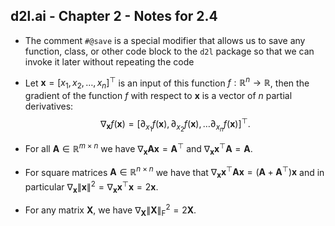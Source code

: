 ## d2l.ai - Chapter 2 - Notes for 2.4
- The comment `#@save` is a special modifier that allows us to save any function, class, or other code block to the `d2l` package so that we can invoke it later without repeating the code

- Let $\mathbf{x} = [x_1, x_2, \ldots, x_n]^\top$
is an input of this function $f: \mathbb{R}^n \rightarrow \mathbb{R}$, then the gradient of the function $f$ with respect to $\mathbf{x}$ is a vector of $n$ partial derivatives:
$$\nabla_{\mathbf{x}} f(\mathbf{x}) = \left[\partial_{x_1} f(\mathbf{x}), \partial_{x_2} f(\mathbf{x}), \ldots
\partial_{x_n} f(\mathbf{x})\right]^\top.$$

- For all $\mathbf{A} \in \mathbb{R}^{m \times n}$ we have $\nabla_{\mathbf{x}} \mathbf{A} \mathbf{x} = \mathbf{A}^\top$ and $\nabla_{\mathbf{x}} \mathbf{x}^\top \mathbf{A}  = \mathbf{A}$.
- For square matrices $\mathbf{A} \in \mathbb{R}^{n \times n}$ we have that $\nabla_{\mathbf{x}} \mathbf{x}^\top \mathbf{A} \mathbf{x}  = (\mathbf{A} + \mathbf{A}^\top)\mathbf{x}$ and in particular
$\nabla_{\mathbf{x}} \|\mathbf{x} \|^2 = \nabla_{\mathbf{x}} \mathbf{x}^\top \mathbf{x} = 2\mathbf{x}$.
- For any matrix $\mathbf{X}$, we have $\nabla_{\mathbf{X}} \|\mathbf{X} \|_\textrm{F}^2 = 2\mathbf{X}$.

